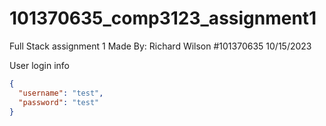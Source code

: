 # 101370635_comp3123_assignment1
Full Stack assignment 1
Made By: Richard Wilson #101370635 10/15/2023

User login info
```json
{
  "username": "test",
  "password": "test"
}
```

